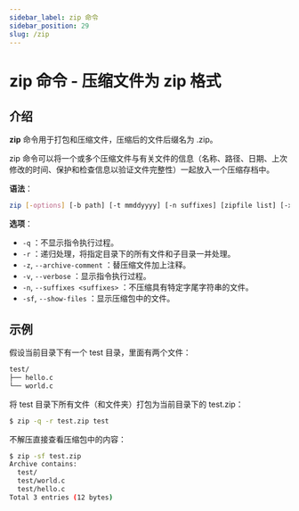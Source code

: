 ```yaml
---
sidebar_label: zip 命令
sidebar_position: 29
slug: /zip
---
```


# zip 命令 - 压缩文件为 zip 格式



## 介绍

**zip** 命令用于打包和压缩文件，压缩后的文件后缀名为 .zip。

zip 命令可以将一个或多个压缩文件与有关文件的信息（名称、路径、日期、上次修改的时间、保护和检查信息以验证文件完整性）一起放入一个压缩存档中。

**语法**：

```bash
zip [-options] [-b path] [-t mmddyyyy] [-n suffixes] [zipfile list] [-xi list]
```

**选项**：

- `-q` ：不显示指令执行过程。
- `-r` ：递归处理，将指定目录下的所有文件和子目录一并处理。
- `-z`, `--archive-comment` ：替压缩文件加上注释。
- `-v`, `--verbose` ：显示指令执行过程。
- `-n`, `--suffixes <suffixes>` ：不压缩具有特定字尾字符串的文件。
- `-sf`, `--show-files` ：显示压缩包中的文件。



## 示例

假设当前目录下有一个 test 目录，里面有两个文件：

```bash
test/
├── hello.c
└── world.c
```

将 test 目录下所有文件（和文件夹）打包为当前目录下的 test.zip：

```bash
$ zip -q -r test.zip test
```

不解压直接查看压缩包中的内容：

```bash
$ zip -sf test.zip 
Archive contains:
  test/
  test/world.c
  test/hello.c
Total 3 entries (12 bytes)
```

